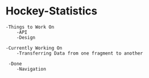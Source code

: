 # Hockey-Statistics

    -Things to Work On
        -API
        -Design
        
    -Currently Working On
        -Transferring Data from one fragment to another
     
     -Done
        -Navigation
